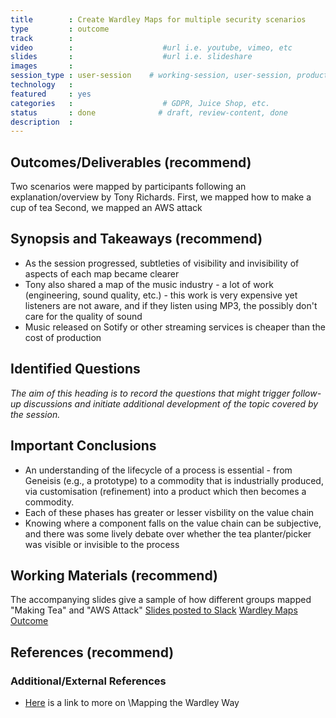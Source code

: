 ```yaml
---
title        : Create Wardley Maps for multiple security scenarios
type         : outcome
track        :
video        :                    #url i.e. youtube, vimeo, etc
slides       :                    #url i.e. slideshare
images       :
session_type : user-session    # working-session, user-session, product-sesssion
technology   :
featured     : yes
categories   :                    # GDPR, Juice Shop, etc.
status       : done              # draft, review-content, done
description  :
---
```




## Outcomes/Deliverables (recommend)
Two scenarios were mapped by participants following an explanation/overview by Tony Richards.
First, we mapped how to make a cup of tea
Second, we mapped an AWS attack

## Synopsis and Takeaways (recommend)
 - As the session progressed, subtleties  of visibility and invisibility of aspects of each map became clearer
 - Tony also shared a map of the music industry - a lot of work (engineering, sound quality, etc.) - this work is very expensive yet listeners are not aware, and if they listen using MP3, the possibly don't care for the quality of sound
 - Music released on Sotify or other streaming services is cheaper than the cost of production

## Identified Questions
*The aim of this heading is to record the questions that might trigger follow-up discussions and initiate additional development of the topic covered by the session.*

## Important Conclusions
 - An understanding of the lifecycle of a process is essential - from Geneisis (e.g., a prototype) to a commodity that is industrially produced, via customisation (refinement) into a product which then becomes a commodity.
  - Each of these phases has greater or lesser visbility on the value chain
  - Knowing where a component falls on the value chain can be subjective, and there was some lively debate over whether the tea planter/picker was visible or invisible to the process

## Working Materials (recommend)
The accompanying slides give a sample of how different groups mapped "Making Tea" and "AWS Attack"
[Slides posted to Slack](https://os-summit.slack.com/messages/CB1HGSDHU)
[Wardley Maps Outcome](https://files.slack.com/files-pri/TAULHPATC-FB1H5KG4R/wardley-maps-outcomes-d1.pdf)

## References (recommend)


### Additional/External References

 - [Here](https://www.cio.co.uk/it-strategy/introduction-wardley-value-chain-mapping-3604565/) is a link to more on \Mapping the Wardley Way
